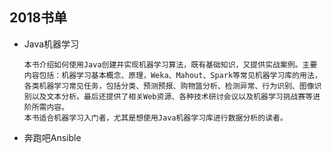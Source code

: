 ## 2018书单
* Java机器学习
  ```
  本书介绍如何使用Java创建并实现机器学习算法，既有基础知识，又提供实战案例。主要内容包括：机器学习基本概念、原理，Weka、Mahout、Spark等常见机器学习库的用法，各类机器学习常见任务，包括分类、预测预报、购物篮分析、检测异常、行为识别、图像识别以及文本分析。最后还提供了相关Web资源、各种技术研讨会议以及机器学习挑战赛等进阶所需内容。
  本书适合机器学习入门者，尤其是想使用Java机器学习库进行数据分析的读者。
  ```
* 奔跑吧Ansible
